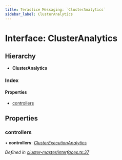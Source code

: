 ```yaml
---
title: Teraslice Messaging: `ClusterAnalytics`
sidebar_label: ClusterAnalytics
---
```


# Interface: ClusterAnalytics

## Hierarchy

* **ClusterAnalytics**

### Index

#### Properties

* [controllers](clusteranalytics.md#controllers)

## Properties

###  controllers

• **controllers**: *[ClusterExecutionAnalytics](clusterexecutionanalytics.md)*

*Defined in [cluster-master/interfaces.ts:37](https://github.com/terascope/teraslice/blob/d3a803c3/packages/teraslice-messaging/src/cluster-master/interfaces.ts#L37)*

